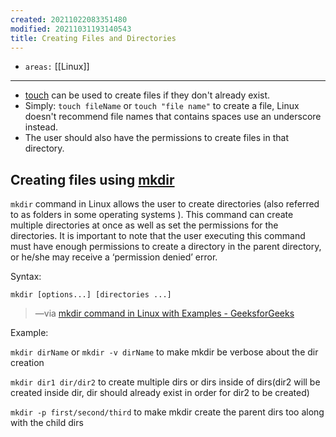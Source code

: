 ```yaml
---
created: 20211022083351480
modified: 20211031193140543
title: Creating Files and Directories
---
```


- `areas:` [[Linux]]

---

- [touch](#touch) can be used to create files if they don't already exist.
- Simply: `touch fileName` or `touch "file name"` to create a file, Linux doesn't recommend file names that contains spaces use an underscore instead.
- The user should also have the permissions to create files in that directory.

## Creating files using [mkdir](#mkdir)

`mkdir` command in Linux allows the user to create directories (also referred to as folders in some operating systems ). This command can create multiple directories at once as well as set the permissions for the directories. It is important to note that the user executing this command must have enough permissions to create a directory in the parent directory, or he/she may receive a ‘permission denied’ error.

Syntax:

`mkdir [options...] [directories ...]`

> —via [mkdir command in Linux with Examples - GeeksforGeeks](https://www.geeksforgeeks.org/mkdir-command-in-linux-with-examples/)

Example:

`mkdir dirName` or `mkdir -v dirName` to make mkdir be verbose about the dir creation

`mkdir dir1 dir/dir2` to create multiple dirs or dirs inside of dirs(dir2 will be created inside dir, dir should already exist in order for dir2 to be created)

`mkdir -p first/second/third` to make mkdir create the parent dirs too along with the child dirs
